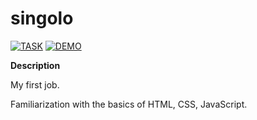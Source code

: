 # singolo

[![TASK](https://img.shields.io/badge/-TASK-green?style=flat)](https://github.com/rolling-scopes-school/tasks/blob/master/tasks/stage-0/simple-singolo.md)
[![DEMO](https://img.shields.io/badge/-DEMO-blue?style=flat)](https://pishuhott.github.io/simple-singolo/)

**Description**

My first job.

Familiarization with the basics of HTML, CSS, JavaScript.
